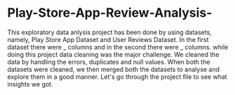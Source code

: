 # Play-Store-App-Review-Analysis-
This exploratory data anlysis project has been done by using datasets, namely, Play Store App Dataset and User Reviews Dataset. In the first dataset there were _ columns and in the second there were _ columns. while doing this project data cleaning was the major challenge. We cleaned the data by handling the errors, duplicates and null values. When both the datasets were cleaned, we then merged both the datasets to analyse and explore them in a good manner. Let's go through the project file to see what insights we got.
